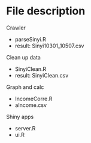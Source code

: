 # File description <br/>
Crawler 
* parseSinyi.R 
* result: Sinyi10301_10507.csv

Clean up data 
* SinyiClean.R 
* result: SinyiClean.csv

Graph and calc
* IncomeCorre.R
* aIncome.csv

Shiny apps
* server.R
* ui.R 
